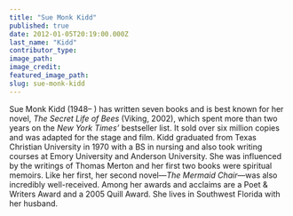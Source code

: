 ```yaml
---
title: "Sue Monk Kidd"
published: true
date: 2012-01-05T20:19:00.000Z
last_name: "Kidd"
contributor_type:
image_path:
image_credit:
featured_image_path:
slug: sue-monk-kidd
---
```


Sue Monk Kidd (1948– ) has written seven books and is best known for her novel, _The Secret Life of Bees_ (Viking, 2002), which spent more than two years on the _New York Times’_ bestseller list. It sold over six million copies and was adapted for the stage and film. Kidd graduated from Texas Christian University in 1970 with a BS in nursing and also took writing courses at Emory University and Anderson University. She was influenced by the writings of Thomas Merton and her first two books were spiritual memoirs. Like her first, her second novel—_The Mermaid Chair_—was also incredibly well-received. Among her awards and acclaims are a Poet & Writers Award and a 2005 Quill Award. She lives in Southwest Florida with her husband.

